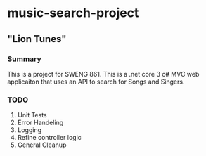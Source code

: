 # music-search-project
## "Lion Tunes"

### Summary
This is a project for SWENG 861. This is a .net core 3 c# MVC web applicaiton that uses an API to search for Songs and Singers.

### TODO
1. Unit Tests
2. Error Handeling
3. Logging
4. Refine controller logic
5. General Cleanup
